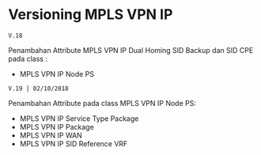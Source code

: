 # Versioning MPLS VPN IP

```
V.18
```
Penambahan Attribute MPLS VPN IP Dual Homing SID Backup dan SID CPE pada class :
* MPLS VPN IP Node PS

```
V.19 | 02/10/2018
```
Penambahan Attribute pada class MPLS VPN IP Node PS:
 - MPLS VPN IP Service Type Package
 - MPLS VPN IP Package
 - MPLS VPN IP WAN
 - MPLS VPN IP SID Reference VRF
